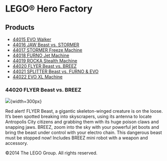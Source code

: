 # LEGO® Hero Factory

## Products

- [44015 EVO Walker](/en-US/themes/Hero-Factory/products/44015.md)
- [44016 JAW Beast vs. STORMER](/en-US/themes/Hero-Factory/products/44016.md)
- [44017 STORMER Freeze Machine](/en-US/themes/Hero-Factory/products/44017.md)
- [44018 FURNO Jet Machine](/en-US/themes/Hero-Factory/products/44018.md)
- [44019 ROCKA Stealth Machine](/en-US/themes/Hero-Factory/products/44019.md)
- [44020 FLYER Beast vs. BREEZ](/en-US/themes/Hero-Factory/products/44020.md)
- [44021 SPLITTER Beast vs. FURNO &amp; EVO](/en-US/themes/Hero-Factory/products/44021.md)
- [44022 EVO XL Machine](/en-US/themes/Hero-Factory/products/44022.md)

### 44020 FLYER Beast vs. BREEZ

![](https://www.lego.com/cdn/product-assets/product.img.pri/44020_prod.jpg){width=300px}

Red alert! FLYER Beast, a gigantic skeleton-winged creature is on the loose. It’s been spotted breaking into skyscrapers, using its antenna to locate Antropolis City citizens and grabbing them with its huge poison claws and snapping jaws. BREEZ, zoom into the sky with your powerful jet boots and bring the beast under control with your electro chain. This dangerous beast must be stopped now! Includes BREEZ mini robot with a weapon and accessory.

©2014 The LEGO Group. All rights reserved.